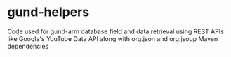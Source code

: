 # gund-helpers
Code used for gund-arm database field and data retrieval using REST APIs like Google's YouTube Data API along with org.json and org.jsoup Maven dependencies
